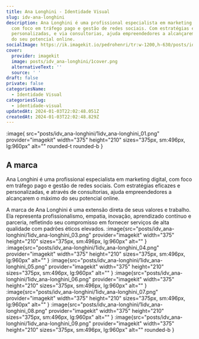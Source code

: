 ```yaml
---
title: Ana Longhini - Identidade Visual
slug: idv-ana-longhini
description: Ana Longhini é uma profissional especialista em marketing digital,
  com foco em tráfego pago e gestão de redes sociais. Com estratégias eficazes e
  personalizadas, e via consultorias, ajuda empreendedores a alcançarem o máximo
  do seu potencial online.
socialImage: https://ik.imagekit.io/pedrohenri/tr:w-1200,h-630/posts/idv_ana-longhini/1social-image.png
cover:
  provider: imagekit
  image: posts/idv_ana-longhini/1cover.png
  alternativeText: ''
  source: ' '
draft: false
private: false
categoriesName:
  - Identidade Visual
categoriesSlug:
  - identidade-visual
updatedAt: 2024-01-03T22:02:48.051Z
createdAt: 2024-01-03T22:02:48.829Z
---
```


:image{ src="posts/idv_ana-longhini/1idv_ana-longhini_01.png" provider="imagekit" width="375" height="210" sizes="375px, sm:496px, lg:960px" alt="" rounded-t rounded-b }

## A marca

Ana Longhini é uma profissional especialista em marketing digital, com foco em tráfego pago e gestão de redes sociais. Com estratégias eficazes e personalizadas, e através de consultorias, ajuda empreendedores a alcançarem o máximo do seu potencial online.

A marca de Ana Longhini é uma extensão direta de seus valores e trabalho. Ela representa profissionalismo, empatia, inovação, aprendizado contínuo e parceria, refletindo seu compromisso em fornecer serviços de alta qualidade com padrões éticos elevados.
:image{src="posts/idv_ana-longhini/1idv_ana-longhini_03.png" provider="imagekit" width="375" height="210" sizes="375px, sm:496px, lg:960px" alt="" }
:image{src="posts/idv_ana-longhini/1idv_ana-longhini_04.png" provider="imagekit" width="375" height="210" sizes="375px, sm:496px, lg:960px" alt="" }
:image{src="posts/idv_ana-longhini/1idv_ana-longhini_05.png" provider="imagekit" width="375" height="210" sizes="375px, sm:496px, lg:960px" alt="" }
:image{src="posts/idv_ana-longhini/1idv_ana-longhini_06.png" provider="imagekit" width="375" height="210" sizes="375px, sm:496px, lg:960px" alt="" }
:image{src="posts/idv_ana-longhini/1idv_ana-longhini_07.png" provider="imagekit" width="375" height="210" sizes="375px, sm:496px, lg:960px" alt="" }
:image{src="posts/idv_ana-longhini/1idv_ana-longhini_08.png" provider="imagekit" width="375" height="210" sizes="375px, sm:496px, lg:960px" alt="" }
:image{src="posts/idv_ana-longhini/1idv_ana-longhini_09.png" provider="imagekit" width="375" height="210" sizes="375px, sm:496px, lg:960px" alt="" rounded-b }
